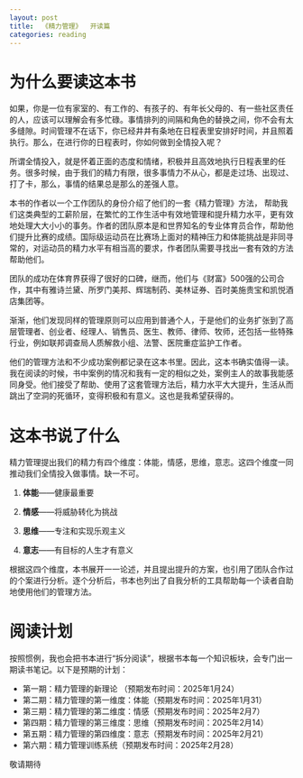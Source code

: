 ```yaml
---
layout: post
title:  《精力管理》  开读篇
categories: reading
---
```


# 为什么要读这本书

如果，你是一位有家室的、有工作的、有孩子的、有年长父母的、有一些社区责任的人，应该可以理解会有多忙碌。事情排列的间隔和角色的替换之间，你不会有太多缝隙。时间管理不在话下，你已经井井有条地在日程表里安排好时间，并且照着执行。那么，在进行你的日程表时，你如何做到全情投入呢？

所谓全情投入，就是怀着正面的态度和情绪，积极并且高效地执行日程表里的任务。很多时候，由于我们的精力有限，很多事情力不从心，都是走过场、出现过、打了卡，那么，事情的结果总是那么的差强人意。

本书的作者以一个工作团队的身份介绍了他们的一套《精力管理》方法， 帮助我们这类典型的工薪阶层，在繁忙的工作生活中有效地管理和提升精力水平，更有效地处理大大小小的事务。作者的团队原本是和世界知名的专业体育员合作，帮助他们提升比赛的成绩。国际级运动员在比赛场上面对的精神压力和体能挑战是非同寻常的，对运动员的精力水平有相当高的要求，作者团队需要寻找出一套有效的方法帮助他们。

团队的成功在体育界获得了很好的口碑，继而，他们与《财富》500强的公司合作，其中有雅诗兰黛、所罗门美邦、辉瑞制药、美林证券、百时美施贵宝和凯悦酒店集团等。

渐渐，他们发现同样的管理原则可以应用到普通个人，于是他们的业务扩张到了高层管理者、创业者、经理人、销售员、医生、教师、律师、牧师，还包括一些特殊行业，例如联邦调查局人质解救小组、法警、医院重症监护工作者。

他们的管理方法和不少成功案例都记录在这本书里。因此，这本书确实值得一读。我在阅读的时候，书中案例的情况和我有一定的相似之处，案例主人的故事我能感同身受。他们接受了帮助、使用了这套管理方法后，精力水平大大提升，生活从而跳出了空洞的死循环，变得积极和有意义。这也是我希望获得的。


# 这本书说了什么

精力管理提出我们的精力有四个维度：体能，情感，思维，意志。这四个维度一同推动我们全情投入做事情。缺一不可。

1. **体能**——健康最重要

1. **情感**——将威胁转化为挑战

1. **思维**——专注和实现乐观主义

1. **意志**——有目标的人生才有意义

根据这四个维度，本书展开一一论述，并且提出提升的方案，也引用了团队合作过的个案进行分析。逐个分析后，书本也列出了自我分析的工具帮助每一个读者自助地使用他们的管理方法。


# 阅读计划

按照惯例，我也会把书本进行“拆分阅读”，根据书本每一个知识板块，会专门出一期读书笔记。以下是预期的计划：

- 第一期：精力管理的新理论 （预期发布时间：2025年1月24） 
- 第二期：精力管理的第一维度：体能（预期发布时间：2025年1月31）
- 第三期：精力管理的第二维度：情感（预期发布时间：2025年2月7）
- 第四期：精力管理的第三维度：思维（预期发布时间：2025年2月14）
- 第五期：精力管理的第四维度：意志（预期发布时间：2025年2月21）
- 第六期：精力管理训练系统（预期发布时间：2025年2月28）

敬请期待
<!--stackedit_data:
eyJoaXN0b3J5IjpbLTc3NTE1NzU0LDY5MTgzOTU5OSwtMTA2Mj
E1NjY5LC0xMTI3MjgxNjY5XX0=
-->